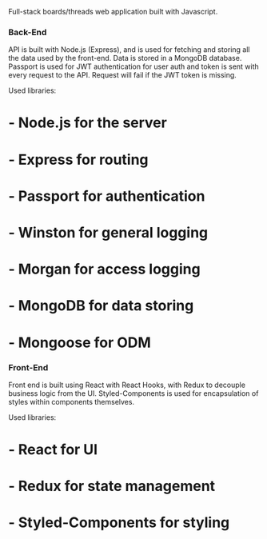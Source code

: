 Full-stack boards/threads web application built with Javascript.

### Back-End

API is built with Node.js (Express), and is used for fetching and storing all the data used by the front-end. Data is stored in a MongoDB database. Passport is used for JWT authentication for user auth and token is sent with every request to the API. Request will fail if the JWT token is missing.

Used libraries:
# - Node.js for the server
# - Express for routing
# - Passport for authentication
# - Winston for general logging
# - Morgan for access logging
# - MongoDB for data storing
# - Mongoose for ODM

### Front-End

Front end is built using React with React Hooks, with Redux to decouple business logic from the UI. Styled-Components is used for encapsulation of styles within components themselves.

Used libraries:
# - React for UI
# - Redux for state management
# - Styled-Components for styling
